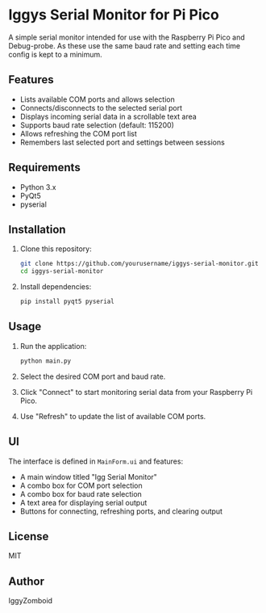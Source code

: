 # Iggys Serial Monitor for Pi Pico

A simple serial monitor intended for use with the Raspberry Pi Pico and Debug-probe. As these use the same baud rate and setting each time config is kept to a minimum.

## Features

- Lists available COM ports and allows selection
- Connects/disconnects to the selected serial port
- Displays incoming serial data in a scrollable text area
- Supports baud rate selection (default: 115200)
- Allows refreshing the COM port list
- Remembers last selected port and settings between sessions

## Requirements

- Python 3.x
- PyQt5
- pyserial

## Installation

1. Clone this repository:

    ```sh
    git clone https://github.com/yourusername/iggys-serial-monitor.git
    cd iggys-serial-monitor
    ```

2. Install dependencies:

    ```sh
    pip install pyqt5 pyserial
    ```

## Usage

1. Run the application:

    ```sh
    python main.py
    ```

2. Select the desired COM port and baud rate.
3. Click "Connect" to start monitoring serial data from your Raspberry Pi Pico.
4. Use "Refresh" to update the list of available COM ports.

## UI

The interface is defined in `MainForm.ui` and features:

- A main window titled "Igg Serial Monitor"
- A combo box for COM port selection
- A combo box for baud rate selection
- A text area for displaying serial output
- Buttons for connecting, refreshing ports, and clearing output

## License

MIT

## Author

IggyZomboid
